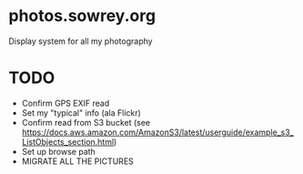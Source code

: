 # photos.sowrey.org
Display system for all my photography

# TODO
- Confirm GPS EXIF read
- Set my "typical" info (ala Flickr)
- Confirm read from S3 bucket (see https://docs.aws.amazon.com/AmazonS3/latest/userguide/example_s3_ListObjects_section.html)
- Set up browse path
- MIGRATE ALL THE PICTURES
